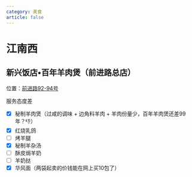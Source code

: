 ```yaml
---
category: 美食
article: false
---
```


# 江南西

## 新兴饭店•百年羊肉煲（前进路总店）

<span class="icon iconfont icon-locate"></span> 位置：<a href="https://ditu.amap.com/place/B00140BENW" target="_blank">前进路92-94号</a>

服务态度差

- [x] 秘制羊肉煲（过咸的调味 + 边角料羊肉 + 羊肉份量少，百年羊肉煲还差99年？:-1:）
- [x] 红烧乳鸽
- [ ] 烤羊腿
- [x] 秘制羊杂汤
- [ ] 酥皮焗羊奶
- [ ] 羊奶挞
- [x] 华风面（两袋起卖的价钱能在网上买10包了）